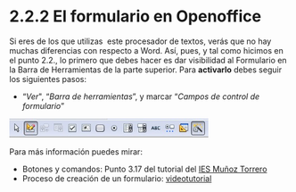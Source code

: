 # 2.2.2 El formulario en Openoffice

Si eres de los que utilizas  este procesador de textos, verás que no hay muchas diferencias con respecto a Word. Así, pues, y tal como hicimos en el punto 2.2., lo primero que debes hacer es dar visibilidad al Formulario en la Barra de Herramientas de la parte superior. Para **activarlo** debes seguir los siguientes pasos:

*   “_Ver_", “_Barra de herramientas_”, y marcar “_Campos de control de formulario_”


![Barra del formulario de openoffice](img/formulario_openoffice.jpg "Barra formulario de Openoffice") 




Para más información puedes mirar:
* Botones y comandos: Punto 3.17 del tutorial del [IES Muñoz Torrero](http://iesmunoztorrero.juntaextremadura.net/web/lenix/writer1/oowriter3desc.html#bformularios "Tutorial Formulario Writer IES Muñoz Torrero")
* Proceso de creación de un formulario: [videotutorial](https://www.youtube.com/watch?v=gY05hFmz3YM)
